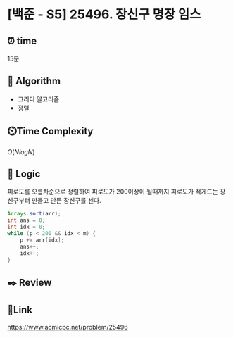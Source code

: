 # [백준 - S5] 25496. 장신구 명장 임스

## ⏰ **time**

15분

## :pushpin: **Algorithm**

- 그리디 알고리즘
- 정렬

## ⏲️**Time Complexity**

$O(NlogN)$

## :round_pushpin: **Logic**
피로도를 오름차순으로 정렬하여 피로도가 200이상이 될때까지 피로도가 적게드는 장신구부터 만들고 만든 장신구를 센다.

```java
Arrays.sort(arr);
int ans = 0;
int idx = 0;
while (p < 200 && idx < m) {
	p += arr[idx];
	ans++;
	idx++;
}
```

## :black_nib: **Review**

## 📡**Link**

https://www.acmicpc.net/problem/25496
